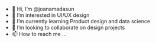- 👋 Hi, I’m @joanamadasun
- 👀 I’m interested in UI/UX design 
- 🌱 I’m currently learning Product design and data science
- 💞️ I’m looking to collaborate on design projects
- 📫 How to reach me ...

<!---
joanamadasun/joanamadasun is a ✨ special ✨ repository because its `README.md` (this file) appears on your GitHub profile.
You can click the Preview link to take a look at your changes.
--->
